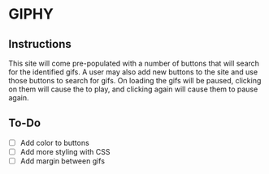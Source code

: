 # GIPHY

## Instructions

This site will come pre-populated with a number of buttons that will search for the identified gifs. A user may also add new buttons to the site and use those buttons to search for gifs. On loading the gifs will be paused, clicking on them will cause the to play, and clicking again will cause them to pause again.

## To-Do 

- [ ] Add color to buttons
- [ ] Add more styling with CSS
- [ ] Add margin between gifs
